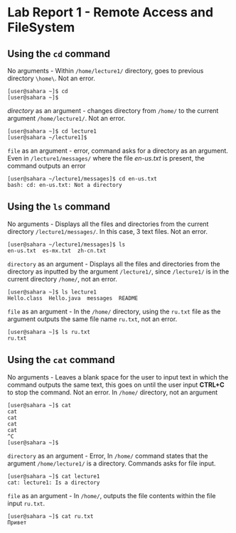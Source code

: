 # Lab Report 1 - Remote Access and FileSystem
## Using the `cd` command
No arguments - Within `/home/lecture1/` directory, goes to previous directory `\home\`. Not an error.
```
[user@sahara ~]$ cd
[user@sahara ~]$ 
```
_directory_ as an argument - changes directory from `/home/` to the current argument `/home/lecture1/`. Not an error.
```
[user@sahara ~]$ cd lecture1
[user@sahara ~/lecture1]$
```
`file` as an argument - error, command asks for a directory as an argument. Even in `/lecture1/messages/` where the file _en-us.txt_ is present, the command outputs an error 
```
[user@sahara ~/lecture1/messages]$ cd en-us.txt
bash: cd: en-us.txt: Not a directory
```
## Using the `ls` command
No arguments - Displays all the files and directories from the current directory `/lecture1/messages/`. In this case, 3 text files. Not an error.
```
[user@sahara ~/lecture1/messages]$ ls
en-us.txt  es-mx.txt  zh-cn.txt
```
`directory` as an argument - Displays all the files and directories from the directory as inputted by the argument `/lecture1/`, since `/lecture1/` is in the current directory `/home/`, not an error.
```
[user@sahara ~]$ ls lecture1
Hello.class  Hello.java  messages  README
```
`file` as an argument - In the `/home/` directory, using the `ru.txt` file as the argument outputs the same file name `ru.txt`, not an error.
```
[user@sahara ~]$ ls ru.txt
ru.txt
```
## Using the `cat` command
No arguments - Leaves a blank space for the user to input text in which the command outputs the same text, this goes on until the user input **CTRL+C** to stop the command. Not an error. In `/home/` directory, not an argument
```
[user@sahara ~]$ cat
cat
cat
cat
cat
^C
[user@sahara ~]$
```
`directory` as an argument - Error, In `/home/` command states that the argument `/home/lecture1/` is a directory. Commands asks for file input. 
```
[user@sahara ~]$ cat lecture1
cat: lecture1: Is a directory
```
`file` as an argument - In `/home/`, outputs the file contents within the file input `ru.txt`. 
```
[user@sahara ~]$ cat ru.txt
Привет
```
